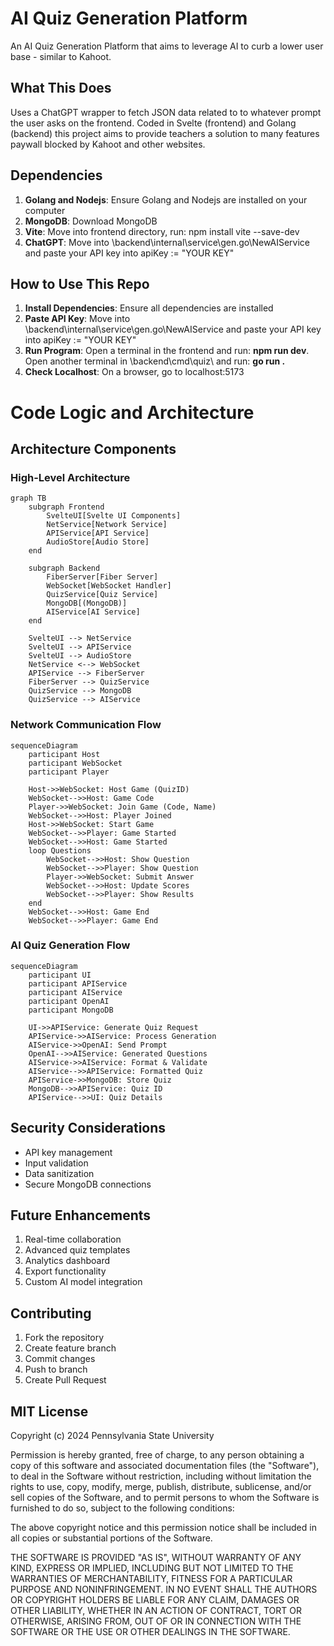# AI Quiz Generation Platform

An AI Quiz Generation Platform that aims to leverage AI to curb a lower user base - similar to Kahoot. 

## What This Does

Uses a ChatGPT wrapper to fetch JSON data related to to whatever prompt the user asks on the frontend. Coded in Svelte (frontend) and Golang (backend) this project aims to provide teachers a solution to many features paywall blocked by Kahoot and other websites.

## Dependencies
1. **Golang and Nodejs**: Ensure Golang and Nodejs are installed on your computer
2. **MongoDB**: Download MongoDB 
3. **Vite**: Move into frontend directory, run: npm install vite --save-dev
4. **ChatGPT**: Move into \backend\internal\service\gen.go\NewAIService and paste your API key into apiKey := "YOUR KEY"

## How to Use This Repo

1. **Install Dependencies**: Ensure all dependencies are installed
3. **Paste API Key**: Move into \backend\internal\service\gen.go\NewAIService and paste your API key into apiKey := "YOUR KEY" 
4. **Run Program**: Open a terminal in the frontend and run: **npm run dev**. Open another terminal in \backend\cmd\quiz\ and run: **go run .**
5. **Check Localhost**: On a browser, go to localhost:5173

# Code Logic and Architecture

## Architecture Components

### High-Level Architecture
```mermaid
graph TB
    subgraph Frontend
        SvelteUI[Svelte UI Components]
        NetService[Network Service]
        APIService[API Service]
        AudioStore[Audio Store]
    end

    subgraph Backend
        FiberServer[Fiber Server]
        WebSocket[WebSocket Handler]
        QuizService[Quiz Service]
        MongoDB[(MongoDB)]
        AIService[AI Service]
    end

    SvelteUI --> NetService
    SvelteUI --> APIService
    SvelteUI --> AudioStore
    NetService <--> WebSocket
    APIService --> FiberServer
    FiberServer --> QuizService
    QuizService --> MongoDB
    QuizService --> AIService
```


### Network Communication Flow
```mermaid
sequenceDiagram
    participant Host
    participant WebSocket
    participant Player

    Host->>WebSocket: Host Game (QuizID)
    WebSocket-->>Host: Game Code
    Player->>WebSocket: Join Game (Code, Name)
    WebSocket-->>Host: Player Joined
    Host->>WebSocket: Start Game
    WebSocket-->>Player: Game Started
    WebSocket-->>Host: Game Started
    loop Questions
        WebSocket-->>Host: Show Question
        WebSocket-->>Player: Show Question
        Player->>WebSocket: Submit Answer
        WebSocket-->>Host: Update Scores
        WebSocket-->>Player: Show Results
    end
    WebSocket-->>Host: Game End
    WebSocket-->>Player: Game End
```

### AI Quiz Generation Flow

```mermaid
sequenceDiagram
    participant UI
    participant APIService
    participant AIService
    participant OpenAI
    participant MongoDB

    UI->>APIService: Generate Quiz Request
    APIService->>AIService: Process Generation
    AIService->>OpenAI: Send Prompt
    OpenAI-->>AIService: Generated Questions
    AIService->>AIService: Format & Validate
    AIService-->>APIService: Formatted Quiz
    APIService->>MongoDB: Store Quiz
    MongoDB-->>APIService: Quiz ID
    APIService-->>UI: Quiz Details
```

## Security Considerations

- API key management
- Input validation
- Data sanitization
- Secure MongoDB connections

## Future Enhancements

1. Real-time collaboration
2. Advanced quiz templates
3. Analytics dashboard
4. Export functionality
5. Custom AI model integration

## Contributing

1. Fork the repository
2. Create feature branch
3. Commit changes
4. Push to branch
5. Create Pull Request

## MIT License

Copyright (c) 2024 Pennsylvania State University

Permission is hereby granted, free of charge, to any person obtaining a copy
of this software and associated documentation files (the "Software"), to deal
in the Software without restriction, including without limitation the rights
to use, copy, modify, merge, publish, distribute, sublicense, and/or sell
copies of the Software, and to permit persons to whom the Software is
furnished to do so, subject to the following conditions:

The above copyright notice and this permission notice shall be included in all
copies or substantial portions of the Software.

THE SOFTWARE IS PROVIDED "AS IS", WITHOUT WARRANTY OF ANY KIND, EXPRESS OR
IMPLIED, INCLUDING BUT NOT LIMITED TO THE WARRANTIES OF MERCHANTABILITY,
FITNESS FOR A PARTICULAR PURPOSE AND NONINFRINGEMENT. IN NO EVENT SHALL THE
AUTHORS OR COPYRIGHT HOLDERS BE LIABLE FOR ANY CLAIM, DAMAGES OR OTHER
LIABILITY, WHETHER IN AN ACTION OF CONTRACT, TORT OR OTHERWISE, ARISING FROM,
OUT OF OR IN CONNECTION WITH THE SOFTWARE OR THE USE OR OTHER DEALINGS IN THE
SOFTWARE.
